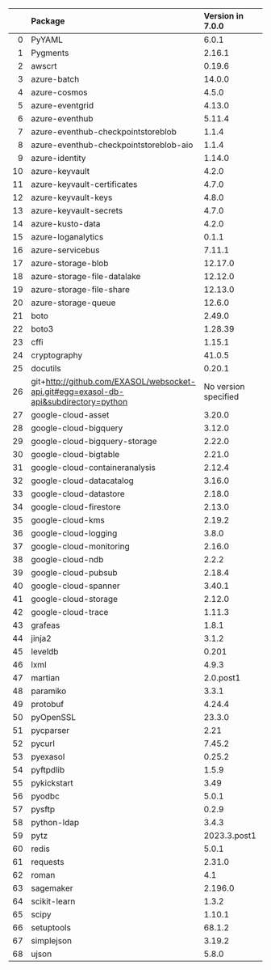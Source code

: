 <!-- markdown-link-check-disable -->

|    | Package                                                                              | Version in 7.0.0     | Version in 7.1.0     | Status   |
|---:|:-------------------------------------------------------------------------------------|:---------------------|:---------------------|:---------|
|  0 | PyYAML                                                                               | 6.0.1                | 6.0.1                |          |
|  1 | Pygments                                                                             | 2.16.1               | 2.16.1               |          |
|  2 | awscrt                                                                               | 0.19.6               | 0.19.6               |          |
|  3 | azure-batch                                                                          | 14.0.0               | 14.0.0               |          |
|  4 | azure-cosmos                                                                         | 4.5.0                | 4.5.0                |          |
|  5 | azure-eventgrid                                                                      | 4.13.0               | 4.13.0               |          |
|  6 | azure-eventhub                                                                       | 5.11.4               | 5.11.4               |          |
|  7 | azure-eventhub-checkpointstoreblob                                                   | 1.1.4                | 1.1.4                |          |
|  8 | azure-eventhub-checkpointstoreblob-aio                                               | 1.1.4                | 1.1.4                |          |
|  9 | azure-identity                                                                       | 1.14.0               | 1.14.0               |          |
| 10 | azure-keyvault                                                                       | 4.2.0                | 4.2.0                |          |
| 11 | azure-keyvault-certificates                                                          | 4.7.0                | 4.7.0                |          |
| 12 | azure-keyvault-keys                                                                  | 4.8.0                | 4.8.0                |          |
| 13 | azure-keyvault-secrets                                                               | 4.7.0                | 4.7.0                |          |
| 14 | azure-kusto-data                                                                     | 4.2.0                | 4.2.0                |          |
| 15 | azure-loganalytics                                                                   | 0.1.1                | 0.1.1                |          |
| 16 | azure-servicebus                                                                     | 7.11.1               | 7.11.1               |          |
| 17 | azure-storage-blob                                                                   | 12.17.0              | 12.17.0              |          |
| 18 | azure-storage-file-datalake                                                          | 12.12.0              | 12.12.0              |          |
| 19 | azure-storage-file-share                                                             | 12.13.0              | 12.13.0              |          |
| 20 | azure-storage-queue                                                                  | 12.6.0               | 12.6.0               |          |
| 21 | boto                                                                                 | 2.49.0               | 2.49.0               |          |
| 22 | boto3                                                                                | 1.28.39              | 1.28.39              |          |
| 23 | cffi                                                                                 | 1.15.1               | 1.15.1               |          |
| 24 | cryptography                                                                         | 41.0.5               | 41.0.5               |          |
| 25 | docutils                                                                             | 0.20.1               | 0.20.1               |          |
| 26 | git+http://github.com/EXASOL/websocket-api.git#egg=exasol-db-api&subdirectory=python | No version specified | No version specified |          |
| 27 | google-cloud-asset                                                                   | 3.20.0               | 3.20.0               |          |
| 28 | google-cloud-bigquery                                                                | 3.12.0               | 3.12.0               |          |
| 29 | google-cloud-bigquery-storage                                                        | 2.22.0               | 2.22.0               |          |
| 30 | google-cloud-bigtable                                                                | 2.21.0               | 2.21.0               |          |
| 31 | google-cloud-containeranalysis                                                       | 2.12.4               | 2.12.4               |          |
| 32 | google-cloud-datacatalog                                                             | 3.16.0               | 3.16.0               |          |
| 33 | google-cloud-datastore                                                               | 2.18.0               | 2.18.0               |          |
| 34 | google-cloud-firestore                                                               | 2.13.0               | 2.13.0               |          |
| 35 | google-cloud-kms                                                                     | 2.19.2               | 2.19.2               |          |
| 36 | google-cloud-logging                                                                 | 3.8.0                | 3.8.0                |          |
| 37 | google-cloud-monitoring                                                              | 2.16.0               | 2.16.0               |          |
| 38 | google-cloud-ndb                                                                     | 2.2.2                | 2.2.2                |          |
| 39 | google-cloud-pubsub                                                                  | 2.18.4               | 2.18.4               |          |
| 40 | google-cloud-spanner                                                                 | 3.40.1               | 3.40.1               |          |
| 41 | google-cloud-storage                                                                 | 2.12.0               | 2.12.0               |          |
| 42 | google-cloud-trace                                                                   | 1.11.3               | 1.11.3               |          |
| 43 | grafeas                                                                              | 1.8.1                | 1.8.1                |          |
| 44 | jinja2                                                                               | 3.1.2                | 3.1.2                |          |
| 45 | leveldb                                                                              | 0.201                | 0.201                |          |
| 46 | lxml                                                                                 | 4.9.3                | 4.9.3                |          |
| 47 | martian                                                                              | 2.0.post1            | 2.0.post1            |          |
| 48 | paramiko                                                                             | 3.3.1                | 3.3.1                |          |
| 49 | protobuf                                                                             | 4.24.4               | 4.24.4               |          |
| 50 | pyOpenSSL                                                                            | 23.3.0               | 23.3.0               |          |
| 51 | pycparser                                                                            | 2.21                 | 2.21                 |          |
| 52 | pycurl                                                                               | 7.45.2               | 7.45.2               |          |
| 53 | pyexasol                                                                             | 0.25.2               | 0.25.2               |          |
| 54 | pyftpdlib                                                                            | 1.5.9                | 1.5.9                |          |
| 55 | pykickstart                                                                          | 3.49                 | 3.49                 |          |
| 56 | pyodbc                                                                               | 5.0.1                | 5.0.1                |          |
| 57 | pysftp                                                                               | 0.2.9                | 0.2.9                |          |
| 58 | python-ldap                                                                          | 3.4.3                | 3.4.3                |          |
| 59 | pytz                                                                                 | 2023.3.post1         | 2023.3.post1         |          |
| 60 | redis                                                                                | 5.0.1                | 5.0.1                |          |
| 61 | requests                                                                             | 2.31.0               | 2.31.0               |          |
| 62 | roman                                                                                | 4.1                  | 4.1                  |          |
| 63 | sagemaker                                                                            | 2.196.0              | 2.196.0              |          |
| 64 | scikit-learn                                                                         | 1.3.2                | 1.3.2                |          |
| 65 | scipy                                                                                | 1.10.1               | 1.10.1               |          |
| 66 | setuptools                                                                           | 68.1.2               | 68.1.2               |          |
| 67 | simplejson                                                                           | 3.19.2               | 3.19.2               |          |
| 68 | ujson                                                                                | 5.8.0                | 5.8.0                |          |